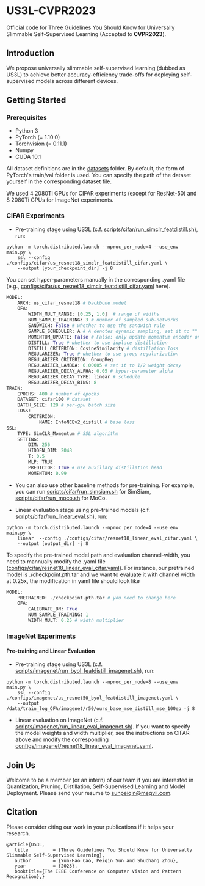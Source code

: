 # US3L-CVPR2023
Official code for Three Guidelines You Should Know for Universally Slimmable Self-Supervised Learning (Accepted to **CVPR2023**).


## Introduction
We propose universally slimmable self-supervised learning (dubbed as US3L) to achieve better accuracy-efficiency trade-offs for deploying self-supervised models across different devices.

## Getting Started

### Prerequisites
* Python 3
* PyTorch (= 1.10.0)
* Torchvision (= 0.11.1)
* Numpy
* CUDA 10.1

All dataset definitions are in the [datasets](datasets/) folder. By default, the form of PyTorch's train/val folder is used. You can specify the path of the dataset yourself in the corresponding dataset file.

We used 4 2080Ti GPUs for CIFAR experiments (except for ResNet-50) and 8 2080Ti GPUs for ImageNet experiments.

### CIFAR Experiments
- Pre-training stage using US3L (c.f. [scripts/cifar/run_simclr_featdistill.sh](scripts/cifar/run_simclr_featdistill.sh)), run:
```
python -m torch.distributed.launch --nproc_per_node=4 --use_env main.py \
    ssl --config ./configs/cifar/us_resnet18_simclr_featdistill_cifar.yaml \
    --output [your_checkpoint_dir] -j 8
```
You can set hyper-parameters manually in the corresponding .yaml file (e.g., [configs/cifar/us_resnet18_simclr_featdistill_cifar.yaml](configs/cifar/us_resnet18_simclr_featdistill_cifar.yaml) here).
```python
MODEL:
    ARCH: us_cifar_resnet18 # backbone model
    OFA:
        WIDTH_MULT_RANGE: [0.25, 1.0]  # range of widths
        NUM_SAMPLE_TRAINING: 3 # number of sampled sub-networks
        SANDWICH: False # whether to use the sandwich rule
        SAMPLE_SCHEDULER: A # A denotes dynamic sampling, set it to "" to deactivate
        MOMENTUM_UPDATE: False # False: only update momentum encoder once (max model forward pass)
        DISTILL: True # whether to use inplace distillation
        DISTILL_CRITERION: CosineSimilarity # distillation loss
        REGULARIZER: True # whether to use group regularization
        REGULARIZER_CRITERION: GroupReg
        REGULARIZER_LAMBDA: 0.00005 # set it to 1/2 weight decay
        REGULARIZER_DECAY_ALPHA: 0.05 # hyper-parameter alpha
        REGULARIZER_DECAY_TYPE: linear # schedule
        REGULARIZER_DECAY_BINS: 8
TRAIN:
    EPOCHS: 400 # number of epochs
    DATASET: cifar100 # dataset
    BATCH_SIZE: 128 # per-gpu batch size
    LOSS:
        CRITERION:
            NAME: InfoNCEv2_distill # base loss
SSL:
    TYPE: SimCLR_Momentum # SSL algorithm
    SETTING:
        DIM: 256
        HIDDEN_DIM: 2048
        T: 0.5
        MLP: TRUE
        PREDICTOR: True # use auxillary distillation head
        MOMENTUM: 0.99
```

- You can also use other baseline methods for pre-training. For example, you can run [scripts/cifar/run_simsiam.sh](scripts/cifar/run_simsiam.sh) for SimSiam, [scripts/cifar/run_moco.sh](scripts/cifar/run_moco.sh) for MoCo.

- Linear evaluation stage using pre-trained models (c.f. [scripts/cifar/run_linear_eval.sh](scripts/cifar/run_linear_eval.sh)), run:
```
python -m torch.distributed.launch --nproc_per_node=4 --use_env main.py \
    linear  --config ./configs/cifar/resnet18_linear_eval_cifar.yaml \
    --output [output_dir] -j 8
```
To specify the pre-trained model path and evaluation channel-width, you need to mannually modify the .yaml file ([configs/cifar/resnet18_linear_eval_cifar.yaml](./configs/cifar/resnet18_linear_eval_cifar.yaml)). For instance, our pretrained model is ./checkpoint.pth.tar and we want to evaluate it with channel width at 0.25x, the modification in yaml file should look like
```python
MODEL:
    PRETRAINED: ./checkpoint.pth.tar # you need to change here
    OFA:
        CALIBRATE_BN: True
        NUM_SAMPLE_TRAINING: 1
        WIDTH_MULT: 0.25 # width multiplier
```

### ImageNet Experiments

#### Pre-training and Linear Evaluation
- Pre-training stage using US3L (c.f. [scripts/imagenet/run_byol_featdistill_imagenet.sh](scripts/imagenet/run_byol_featdistill_imagenet.sh)), run:
```
python -m torch.distributed.launch --nproc_per_node=8 --use_env main.py \
    ssl --config ./configs/imagenet/us_resnet50_byol_featdistill_imagenet.yaml \
    --output /data/train_log_OFA/imagenet/r50/ours_base_mse_distill_mse_100ep -j 8
```

- Linear evaluation on ImageNet (c.f. [scripts/imagenet/run_linear_eval_imagenet.sh](scripts/imagenet/run_linear_eval_imagenet.sh)). If you want to specify the model weights and width multiplier, see the instructions on CIFAR above and modify the corresponding [configs/imagenet/resnet18_linear_eval_imagenet.yaml](configs/imagenet/resnet18_linear_eval_imagenet.yaml).


## Join Us
Welcome to be a member (or an intern) of our team if you are interested in Quantization, Pruning, Distillation, Self-Supervised Learning and Model Deployment.
Please send your resume to sunpeiqin@megvii.com.

## Citation
Please consider citing our work in your publications if it helps your research.
```
@article{US3L,
   title         = {Three Guidelines You Should Know for Universally Slimmable Self-Supervised Learning},
   author        = {Yun-Hao Cao, Peiqin Sun and Shuchang Zhou},
   year          = {2023},
   booktitle={The IEEE Conference on Computer Vision and Pattern Recognition},}
```